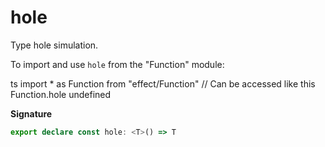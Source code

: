 # hole

Type hole simulation.

To import and use `hole` from the "Function" module:

ts
import \* as Function from "effect/Function"
// Can be accessed like this
Function.hole
undefined

**Signature**

```ts
export declare const hole: <T>() => T
```
